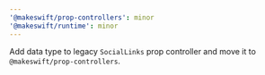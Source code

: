 ```yaml
---
'@makeswift/prop-controllers': minor
'@makeswift/runtime': minor
---
```


Add data type to legacy `SocialLinks` prop controller and move it to `@makeswift/prop-controllers`.
